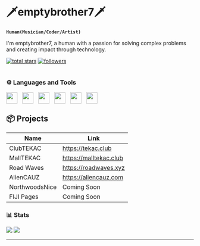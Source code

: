 # 🗡️emptybrother7🗡️

**`Human(Musician/Coder/Artist)`**

I'm emptybrother7, a human with a passion for solving complex problems and creating impact through technology.

<p align="left">
  <a href="https://github.com/emptybrother7">
    <img alt="total stars" title="Total stars on GitHub" src="https://custom-icon-badges.demolab.com/github/stars/emptybrother7?color=55960c&style=for-the-badge&labelColor=488207&logo=star"/></a>
  <a href="https://github.com/emptybrother7?tab=followers">
    <img alt="followers" title="Follow me on Github" src="https://custom-icon-badges.demolab.com/github/followers/emptybrother7?color=236ad3&labelColor=1155ba&style=for-the-badge&logo=person-add&label=Follow&logoColor=white"/></a>
</p>

#

### ⚙️ Languages and Tools

<img align="left" width="30px" style="padding-right:10px;" src="https://cdn.jsdelivr.net/gh/devicons/devicon/icons/github/github-original.svg" />
<img align="left" width="30px" style="padding-right:10px;" src="https://cdn.jsdelivr.net/gh/devicons/devicon/icons/bootstrap/bootstrap-original.svg" />
<img align="left" width="30px" style="padding-right:10px;" src="https://cdn.jsdelivr.net/gh/devicons/devicon/icons/threejs/threejs-original.svg" />
<img align="left" width="30px" style="padding-right:10px;" src="https://cdn.jsdelivr.net/gh/devicons/devicon/icons/tailwindcss/tailwindcss-plain.svg" />
<img align="left" width="30px" style="padding-right:10px;" src="https://cdn.jsdelivr.net/gh/devicons/devicon/icons/vscode/vscode-plain.svg" />
<img align="left" width="30px" style="padding-right:10px;" src="https://cdn.jsdelivr.net/gh/devicons/devicon/icons/photoshop/photoshop-plain.svg" />
<br>

#

## 📦 Projects

| Name            | Link                                |
| --------------- | ----------------------------------- |
| ClubTEKAC       | https://tekac.club                  |
| MallTEKAC       | https://malltekac.club                  |
| Road Waves      | https://roadwaves.xyz               |
| AlienCAUZ       | https://aliencauz.com               |
| NorthwoodsNice  | Coming Soon                         |
| FIJI Pages      | Coming Soon                         |

### 📊 Stats

![](https://raw.githubusercontent.com/emptybrother7/github-stats/master/generated/overview.svg#gh-dark-mode-only)
![](https://raw.githubusercontent.com/emptybrother7/github-stats/master/generated/languages.svg#gh-dark-mode-only)

---
